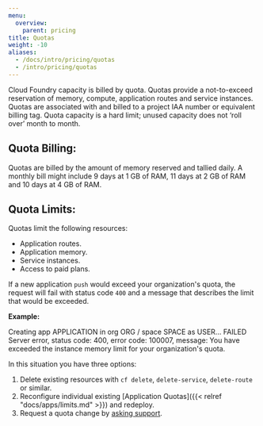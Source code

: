 ```yaml
---
menu:
  overview:
    parent: pricing
title: Quotas
weight: -10
aliases:
  - /docs/intro/pricing/quotas
  - /intro/pricing/quotas
---
```


Cloud Foundry capacity is billed by quota. Quotas provide a not-to-exceed reservation of memory, compute, application routes and service instances. Quotas are associated with and billed to a project IAA number or equivalent billing tag. Quota capacity is a hard limit; unused capacity does not ‘roll over’ month to month.

## Quota Billing:

Quotas are billed by the amount of memory reserved and tallied daily. A monthly bill might include 9 days at 1 GB of RAM, 11 days at 2 GB of RAM and 10 days at 4 GB of RAM.

## Quota Limits:

Quotas limit the following resources:  

- Application routes.  
- Application memory.  
- Service instances.  
- Access to paid plans.  

If a new application `push` would exceed your organization's quota, the request will fail with status code `400` and a message that describes the limit that would be exceeded.

**Example:**

  Creating app APPLICATION in org ORG / space SPACE as USER...
  FAILED
  Server error, status code: 400, error code: 100007, message: You have exceeded the instance memory limit for your organization's quota.

In this situation you have three options:

1. Delete existing resources with `cf delete`, `delete-service`, `delete-route` or similar.
2. Reconfigure individual existing [Application Quotas]({{< relref "docs/apps/limits.md" >}}) and redeploy.
3. Request a quota change by [asking support](/help/).
